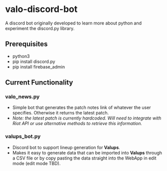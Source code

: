 # valo-discord-bot

A discord bot originally developed to learn more about python and experiment the discord.py library.

## Prerequisites

- python3
- pip install discord.py
- pip install firebase_admin

## Current Functionality

### valo_news.py

- Simple bot that generates the patch notes link of whatever the user specifies. Otherwise it returns the latest patch.
- _Note: the latest patch is currently hardcoded. Will need to integrate with Riot API or use alternative methods to retrieve this information._

### valups_bot.py

- Discord bot to support lineup generation for **Valups**.
- Makes it easy to generate data that can be imported into **Valups** through a CSV file or by copy pasting the data straight into the WebApp in edit mode (edit
  mode TBD).

